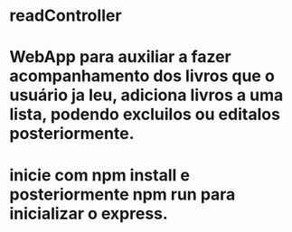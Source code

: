 # readController
# WebApp para auxiliar a fazer acompanhamento dos livros que o usuário ja leu, adiciona livros a uma lista, podendo excluilos ou editalos posteriormente.
# inicie com npm install e posteriormente npm run para inicializar o express.
